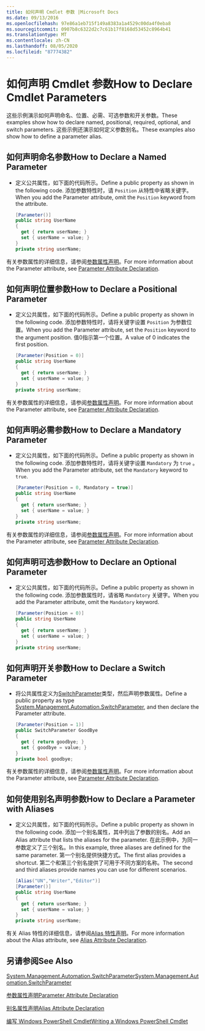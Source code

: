 ```yaml
---
title: 如何声明 Cmdlet 参数 |Microsoft Docs
ms.date: 09/13/2016
ms.openlocfilehash: 97e86a1eb715f149a8383a1a4529c00da4f0eba8
ms.sourcegitcommit: 0907b8c6322d2c7c61b17f8168d53452c8964b41
ms.translationtype: MT
ms.contentlocale: zh-CN
ms.lasthandoff: 08/05/2020
ms.locfileid: "87774382"
---
```

# <a name="how-to-declare-cmdlet-parameters"></a><span data-ttu-id="b270a-102">如何声明 Cmdlet 参数</span><span class="sxs-lookup"><span data-stu-id="b270a-102">How to Declare Cmdlet Parameters</span></span>

<span data-ttu-id="b270a-103">这些示例演示如何声明命名、位置、必需、可选参数和开关参数。</span><span class="sxs-lookup"><span data-stu-id="b270a-103">These examples show how to declare named, positional, required, optional, and switch parameters.</span></span> <span data-ttu-id="b270a-104">这些示例还演示如何定义参数别名。</span><span class="sxs-lookup"><span data-stu-id="b270a-104">These examples also show how to define a parameter alias.</span></span>

## <a name="how-to-declare-a-named-parameter"></a><span data-ttu-id="b270a-105">如何声明命名参数</span><span class="sxs-lookup"><span data-stu-id="b270a-105">How to Declare a Named Parameter</span></span>

- <span data-ttu-id="b270a-106">定义公共属性，如下面的代码所示。</span><span class="sxs-lookup"><span data-stu-id="b270a-106">Define a public property as shown in the following code.</span></span> <span data-ttu-id="b270a-107">添加参数特性时，请 `Position` 从特性中省略关键字。</span><span class="sxs-lookup"><span data-stu-id="b270a-107">When you add the Parameter attribute, omit the `Position` keyword from the attribute.</span></span>

    ```csharp
    [Parameter()]
    public string UserName
    {
      get { return userName; }
      set { userName = value; }
    }
    private string userName;
    ```

<span data-ttu-id="b270a-108">有关参数属性的详细信息，请参阅[参数属性声明](./parameter-attribute-declaration.md)。</span><span class="sxs-lookup"><span data-stu-id="b270a-108">For more information about the Parameter attribute, see [Parameter Attribute Declaration](./parameter-attribute-declaration.md).</span></span>

## <a name="how-to-declare-a-positional-parameter"></a><span data-ttu-id="b270a-109">如何声明位置参数</span><span class="sxs-lookup"><span data-stu-id="b270a-109">How to Declare a Positional Parameter</span></span>

- <span data-ttu-id="b270a-110">定义公共属性，如下面的代码所示。</span><span class="sxs-lookup"><span data-stu-id="b270a-110">Define a public property as shown in the following code.</span></span> <span data-ttu-id="b270a-111">添加参数特性时，请将关键字设置 `Position` 为参数位置。</span><span class="sxs-lookup"><span data-stu-id="b270a-111">When you add the Parameter attribute, set the `Position` keyword to the argument position.</span></span> <span data-ttu-id="b270a-112">值0指示第一个位置。</span><span class="sxs-lookup"><span data-stu-id="b270a-112">A value of 0 indicates the first position.</span></span>

    ```csharp
    [Parameter(Position = 0)]
    public string UserName
    {
      get { return userName; }
      set { userName = value; }
    }
    private string userName;
    ```

<span data-ttu-id="b270a-113">有关参数属性的详细信息，请参阅[参数属性声明](./parameter-attribute-declaration.md)。</span><span class="sxs-lookup"><span data-stu-id="b270a-113">For more information about the Parameter attribute, see [Parameter Attribute Declaration](./parameter-attribute-declaration.md).</span></span>

## <a name="how-to-declare-a-mandatory-parameter"></a><span data-ttu-id="b270a-114">如何声明必需参数</span><span class="sxs-lookup"><span data-stu-id="b270a-114">How to Declare a Mandatory Parameter</span></span>

- <span data-ttu-id="b270a-115">定义公共属性，如下面的代码所示。</span><span class="sxs-lookup"><span data-stu-id="b270a-115">Define a public property as shown in the following code.</span></span> <span data-ttu-id="b270a-116">添加参数特性时，请将关键字设置 `Mandatory` 为 `true` 。</span><span class="sxs-lookup"><span data-stu-id="b270a-116">When you add the Parameter attribute, set the `Mandatory` keyword to `true`.</span></span>

    ```csharp
    [Parameter(Position = 0, Mandatory = true)]
    public string UserName
    {
      get { return userName; }
      set { userName = value; }
    }
    private string userName;
    ```

<span data-ttu-id="b270a-117">有关参数属性的详细信息，请参阅[参数属性声明](./parameter-attribute-declaration.md)。</span><span class="sxs-lookup"><span data-stu-id="b270a-117">For more information about the Parameter attribute, see [Parameter Attribute Declaration](./parameter-attribute-declaration.md).</span></span>

## <a name="how-to-declare-an-optional-parameter"></a><span data-ttu-id="b270a-118">如何声明可选参数</span><span class="sxs-lookup"><span data-stu-id="b270a-118">How to Declare an Optional Parameter</span></span>

- <span data-ttu-id="b270a-119">定义公共属性，如下面的代码所示。</span><span class="sxs-lookup"><span data-stu-id="b270a-119">Define a public property as shown in the following code.</span></span> <span data-ttu-id="b270a-120">添加参数属性时，请省略 `Mandatory` 关键字。</span><span class="sxs-lookup"><span data-stu-id="b270a-120">When you add the Parameter attribute, omit the `Mandatory` keyword.</span></span>

    ```csharp
    [Parameter(Position = 0)]
    public string UserName
    {
      get { return userName; }
      set { userName = value; }
    }
    private string userName;
    ```

## <a name="how-to-declare-a-switch-parameter"></a><span data-ttu-id="b270a-121">如何声明开关参数</span><span class="sxs-lookup"><span data-stu-id="b270a-121">How to Declare a Switch Parameter</span></span>

- <span data-ttu-id="b270a-122">将公共属性定义为[SwitchParameter](/dotnet/api/System.Management.Automation.SwitchParameter)类型，然后声明参数属性。</span><span class="sxs-lookup"><span data-stu-id="b270a-122">Define a public property as type [System.Management.Automation.SwitchParameter](/dotnet/api/System.Management.Automation.SwitchParameter), and then declare the Parameter attribute.</span></span>

    ```csharp
    [Parameter(Position = 1)]
    public SwitchParameter GoodBye
    {
      get { return goodbye; }
      set { goodbye = value; }
    }
    private bool goodbye;
    ```

<span data-ttu-id="b270a-123">有关参数属性的详细信息，请参阅[参数属性声明](./parameter-attribute-declaration.md)。</span><span class="sxs-lookup"><span data-stu-id="b270a-123">For more information about the Parameter attribute, see [Parameter Attribute Declaration](./parameter-attribute-declaration.md).</span></span>

## <a name="how-to-declare-a-parameter-with-aliases"></a><span data-ttu-id="b270a-124">如何使用别名声明参数</span><span class="sxs-lookup"><span data-stu-id="b270a-124">How to Declare a Parameter with Aliases</span></span>

- <span data-ttu-id="b270a-125">定义公共属性，如下面的代码所示。</span><span class="sxs-lookup"><span data-stu-id="b270a-125">Define a public property as shown in the following code.</span></span> <span data-ttu-id="b270a-126">添加一个别名属性，其中列出了参数的别名。</span><span class="sxs-lookup"><span data-stu-id="b270a-126">Add an Alias attribute that lists the aliases for the parameter.</span></span> <span data-ttu-id="b270a-127">在此示例中，为同一参数定义了三个别名。</span><span class="sxs-lookup"><span data-stu-id="b270a-127">In this example, three aliases are defined for the same parameter.</span></span> <span data-ttu-id="b270a-128">第一个别名提供快捷方式。</span><span class="sxs-lookup"><span data-stu-id="b270a-128">The first alias provides a shortcut.</span></span> <span data-ttu-id="b270a-129">第二个和第三个别名提供了可用于不同方案的名称。</span><span class="sxs-lookup"><span data-stu-id="b270a-129">The second and third aliases provide names you can use for different scenarios.</span></span>

    ```csharp
    [Alias("UN","Writer","Editor")]
    [Parameter()]
    public string UserName
    {
      get { return userName; }
      set { userName = value; }
    }
    private string userName;
    ```

<span data-ttu-id="b270a-130">有关 Alias 特性的详细信息，请参阅[Alias 特性声明](./alias-attribute-declaration.md)。</span><span class="sxs-lookup"><span data-stu-id="b270a-130">For more information about the Alias attribute, see [Alias Attribute Declaration](./alias-attribute-declaration.md).</span></span>

## <a name="see-also"></a><span data-ttu-id="b270a-131">另请参阅</span><span class="sxs-lookup"><span data-stu-id="b270a-131">See Also</span></span>

[<span data-ttu-id="b270a-132">System.Management.Automation.SwitchParameter</span><span class="sxs-lookup"><span data-stu-id="b270a-132">System.Management.Automation.SwitchParameter</span></span>](/dotnet/api/System.Management.Automation.SwitchParameter)

[<span data-ttu-id="b270a-133">参数属性声明</span><span class="sxs-lookup"><span data-stu-id="b270a-133">Parameter Attribute Declaration</span></span>](./parameter-attribute-declaration.md)

[<span data-ttu-id="b270a-134">别名属性声明</span><span class="sxs-lookup"><span data-stu-id="b270a-134">Alias Attribute Declaration</span></span>](./alias-attribute-declaration.md)

[<span data-ttu-id="b270a-135">编写 Windows PowerShell Cmdlet</span><span class="sxs-lookup"><span data-stu-id="b270a-135">Writing a Windows PowerShell Cmdlet</span></span>](./writing-a-windows-powershell-cmdlet.md)

